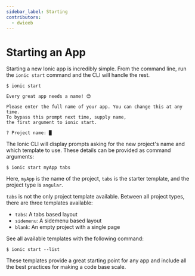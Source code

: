 ```yaml
---
sidebar_label: Starting
contributors:
  - dwieeb
---
```


# Starting an App

Starting a new Ionic app is incredibly simple. From the command line, run the `ionic start` command and the CLI will handle the rest.

```shell-session
$ ionic start

Every great app needs a name! 😍

Please enter the full name of your app. You can change this at any time.
To bypass this prompt next time, supply name,
the first argument to ionic start.

? Project name: █
```

The Ionic CLI will display prompts asking for the new project's name and which template to use. These details can be provided as command arguments:

```shell
$ ionic start myApp tabs
```

Here, `myApp` is the name of the project, `tabs` is the starter template, and the project type is `angular`.

`tabs` is not the only project template available. Between all project types, there are three templates available:

- `tabs`: A tabs based layout
- `sidemenu`: A sidemenu based layout
- `blank`: An empty project with a single page

See all available templates with the following command:

```shell
$ ionic start --list
```

These templates provide a great starting point for any app and include all the best practices for making a code base scale.

